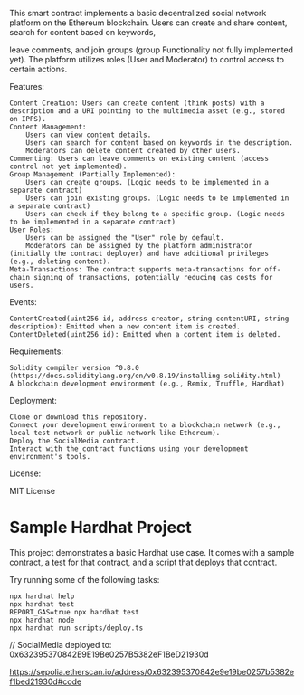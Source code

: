 This smart contract implements a basic decentralized social network platform on the Ethereum blockchain. Users can create and share content, search for content based on keywords,

 leave comments, and join groups (group Functionality not fully implemented yet). The platform utilizes roles (User and Moderator) to control access to certain actions.

Features:

    Content Creation: Users can create content (think posts) with a description and a URI pointing to the multimedia asset (e.g., stored on IPFS).
    Content Management:
        Users can view content details.
        Users can search for content based on keywords in the description.
        Moderators can delete content created by other users.
    Commenting: Users can leave comments on existing content (access control not yet implemented).
    Group Management (Partially Implemented):
        Users can create groups. (Logic needs to be implemented in a separate contract)
        Users can join existing groups. (Logic needs to be implemented in a separate contract)
        Users can check if they belong to a specific group. (Logic needs to be implemented in a separate contract)
    User Roles:
        Users can be assigned the "User" role by default.
        Moderators can be assigned by the platform administrator (initially the contract deployer) and have additional privileges (e.g., deleting content).
    Meta-Transactions: The contract supports meta-transactions for off-chain signing of transactions, potentially reducing gas costs for users.

Events:

    ContentCreated(uint256 id, address creator, string contentURI, string description): Emitted when a new content item is created.
    ContentDeleted(uint256 id): Emitted when a content item is deleted.

Requirements:

    Solidity compiler version ^0.8.0 (https://docs.soliditylang.org/en/v0.8.19/installing-solidity.html)
    A blockchain development environment (e.g., Remix, Truffle, Hardhat)

Deployment:

    Clone or download this repository.
    Connect your development environment to a blockchain network (e.g., local test network or public network like Ethereum).
    Deploy the SocialMedia contract.
    Interact with the contract functions using your development environment's tools.

License:

MIT License

# Sample Hardhat Project

This project demonstrates a basic Hardhat use case. It comes with a sample contract, a test for that contract, and a script that deploys that contract.

Try running some of the following tasks:

```shell
npx hardhat help
npx hardhat test
REPORT_GAS=true npx hardhat test
npx hardhat node
npx hardhat run scripts/deploy.ts
```

// SocialMedia deployed to: 0x632395370842E9E19Be0257B5382eF1BeD21930d

https://sepolia.etherscan.io/address/0x632395370842e9e19be0257b5382ef1bed21930d#code
